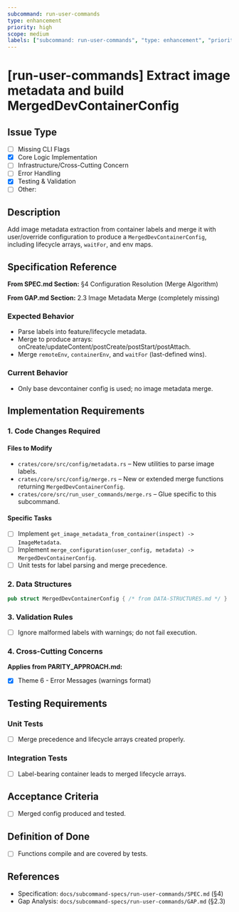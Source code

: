 ```yaml
---
subcommand: run-user-commands
type: enhancement
priority: high
scope: medium
labels: ["subcommand: run-user-commands", "type: enhancement", "priority: high", "area: config"]
---
```


# [run-user-commands] Extract image metadata and build MergedDevContainerConfig

## Issue Type
- [ ] Missing CLI Flags
- [x] Core Logic Implementation
- [ ] Infrastructure/Cross-Cutting Concern
- [ ] Error Handling
- [x] Testing & Validation
- [ ] Other: 

## Description
Add image metadata extraction from container labels and merge it with user/override configuration to produce a `MergedDevContainerConfig`, including lifecycle arrays, `waitFor`, and env maps.

## Specification Reference

**From SPEC.md Section:** §4 Configuration Resolution (Merge Algorithm)

**From GAP.md Section:** 2.3 Image Metadata Merge (completely missing)

### Expected Behavior
- Parse labels into feature/lifecycle metadata.
- Merge to produce arrays: onCreate/updateContent/postCreate/postStart/postAttach.
- Merge `remoteEnv`, `containerEnv`, and `waitFor` (last-defined wins).

### Current Behavior
- Only base devcontainer config is used; no image metadata merge.

## Implementation Requirements

### 1. Code Changes Required

#### Files to Modify
- `crates/core/src/config/metadata.rs` – New utilities to parse image labels.
- `crates/core/src/config/merge.rs` – New or extended merge functions returning `MergedDevContainerConfig`.
- `crates/core/src/run_user_commands/merge.rs` – Glue specific to this subcommand.

#### Specific Tasks
- [ ] Implement `get_image_metadata_from_container(inspect) -> ImageMetadata`.
- [ ] Implement `merge_configuration(user_config, metadata) -> MergedDevContainerConfig`.
- [ ] Unit tests for label parsing and merge precedence.

### 2. Data Structures
```rust
pub struct MergedDevContainerConfig { /* from DATA-STRUCTURES.md */ }
```

### 3. Validation Rules
- [ ] Ignore malformed labels with warnings; do not fail execution.

### 4. Cross-Cutting Concerns

**Applies from PARITY_APPROACH.md:**
- [x] Theme 6 - Error Messages (warnings format)

## Testing Requirements

### Unit Tests
- [ ] Merge precedence and lifecycle arrays created properly.

### Integration Tests
- [ ] Label-bearing container leads to merged lifecycle arrays.

## Acceptance Criteria
- [ ] Merged config produced and tested.

## Definition of Done
- [ ] Functions compile and are covered by tests.

## References
- Specification: `docs/subcommand-specs/run-user-commands/SPEC.md` (§4)
- Gap Analysis: `docs/subcommand-specs/run-user-commands/GAP.md` (§2.3)
